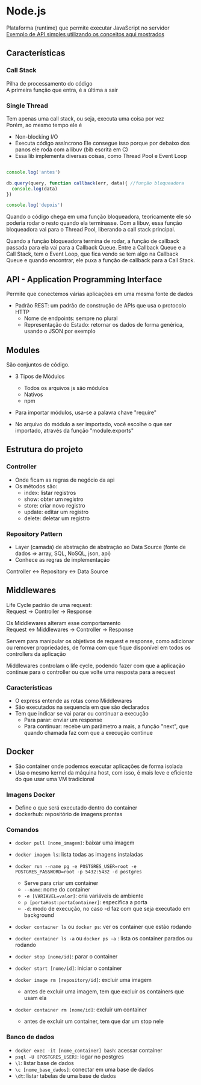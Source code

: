 # Node.js
Plataforma (runtime) que permite executar JavaScript no servidor <br />
[Exemplo de API simples utilizando os conceitos aqui mostrados](https://github.com/LeandroFilie/first-api)

## Características

### Call Stack
Pilha de processamento do código <br/>
A primeira função que entra, é a última a sair

### Single Thread
Tem apenas uma call stack, ou seja, executa uma coisa por vez<br/>
Porém, ao mesmo tempo ele é
  - Non-blocking I/O
  - Executa código assíncrono
Ele consegue isso porque por debaixo dos panos ele roda com a libuv (bib escrita em C)
  - Essa lib implementa diversas coisas, como Thread Pool e Event Loop

```js

console.log('antes')

db.query(query, function callback(err, data){ //função bloqueadora
  console.log(data)
})

console.log('depois')

```

Quando o código chega em uma função bloqueadora, teoricamente ele só poderia rodar o resto quando ela terminasse. Com a libuv, essa função bloqueadora vai para o Thread Pool, liberando a call stack principal. <br/>

Quando a função bloqueadora termina de rodar, a função de callback passada para ela vai para a Callback Queue. Entre a Callback Queue e a Call Stack, tem o Event Loop, que fica vendo se tem algo na Callback Queue e quando encontrar, ele puxa a função de callback para a Call Stack.


## API - Application Programming Interface
Permite que conectemos várias aplicações em uma mesma fonte de dados

- Padrão REST: um padrão de construção de APIs que usa o protocolo HTTP
  - Nome de endpoints: sempre no plural
  - Representação do Estado: retornar os dados de forma genérica, usando o JSON por exemplo

## Modules
São conjuntos de código.

- 3 Tipos de Módulos
  - Todos os arquivos js são módulos
  - Nativos
  - npm 

- Para importar módulos, usa-se a palavra chave "require"

- No arquivo do módulo a ser importado, você escolhe o que ser importado, através da função "module.exports"

## Estrutura do projeto

### Controller
- Onde ficam as regras de negócio da api
- Os métodos são:
  - index: listar registros
  - show: obter um registro
  - store: criar novo registro
  - update: editar um registro
  - delete: deletar um registro

### Repository Pattern
- Layer (camada) de abstração de abstração ao Data Source (fonte de dados => array, SQL, NoSQL, json, api)
- Conhece as regras de implementação <br />

Controller <-> Repository <-> Data Source

## Middlewares
Life Cycle padrão de uma request: <br />
Request -> Controller -> Response <br />

Os Middlewares alteram esse comportamento <br />
Request <-> Middlewares -> Controller -> Response <br />

Servem para manipular os objetivos de request e response, como adicionar ou remover propriedades, de forma com que fique disponível em todos os controllers da aplicação <br />

Middlewares controlam o life cycle, podendo fazer com que a aplicação continue para o controller ou que volte uma resposta para a request <br />

### Características
- O express entende as rotas como Middlewares
- São executados na sequencia em que são declarados
- Tem que indicar se vai parar ou continuar a execução
  - Para parar: enviar um response
  - Para continuar: recebe um parâmetro a mais, a função "next", que quando chamada faz com que a execução continue

## Docker
- São container onde podemos executar aplicações de forma isolada
- Usa o mesmo kernel da máquina host, com isso, é mais leve e eficiente do que usar uma VM tradicional

### Imagens Docker
- Define o que será executado dentro do container
- dockerhub: repositório de imagens prontas

### Comandos
- <code>docker pull [nome_imagem]</code>: baixar uma imagem
- <code>docker imagem ls</code>: lista todas as imagens instaladas
- <code>docker run --name pg -e POSTGRES_USER=root -e POSTGRES_PASSWORD=root -p 5432:5432 -d postgres</code>
  - Serve para criar um container
  - <code>--name</code>: nome do container
  - <code>-e [VARIAVEL=valor]</code>: cria variáveis de ambiente
  - <code>p [portaHost:portaContainer]</code>: especifica a porta
  - <code>-d</code>: modo de execução, no caso -d faz com que seja executado em background

- <code>docker container ls</code> ou <code>docker ps</code>: ver os container que estão rodando
- <code>docker container ls -a</code> ou <code>docker ps -a</code> : lista os container parados ou rodando
- <code>docker stop [nome/id]</code>: parar o container
- <code>docker start [nome/id]</code>: iniciar o container
- <code>docker image rm [repository/id]</code>: excluir uma imagem
  - antes de excluir uma imagem, tem que excluir os containers que usam ela
- <code>docker container rm [nome/id]</code>: excluir um container
  - antes de excluir um container, tem que dar um stop nele

### Banco de dados
- <code>docker exec -it [nome_container] bash</code>: acessar container
- <code>psql -U [POSTGRES_USER]</code>: logar no postgres
- <code>\l</code>: listar base de dados
- <code>\c [nome_base_dados]</code>: conectar em uma base de dados
- <code>\dt</code>: listar tabelas de uma base de dados